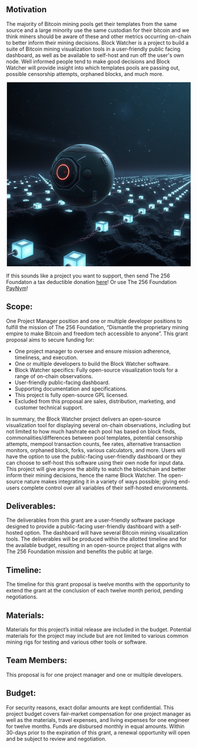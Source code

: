 ## Motivation
The majority of Bitcoin mining pools get their templates from the same source and a large minority use the same custodian for their bitcoin and we think miners should be aware of these and other metrics occurring on-chain to better inform their mining decisions. Block Watcher is a project to build a suite of Bitcoin mining visualization tools in a user-friendly public facing dashboard, as well as be available to self-host and run off the user's own node. Well informed people tend to make good decisions and Block Watcher will provide insight into which templates pools are passing out, possible censorship attempts, orphaned blocks, and much more.  

<p align="center">
<img width="500" src="assets/Block-Watcher-Lander.jpg">
</p>

If this sounds like a project you want to support, then send The 256 Foundaton a tax deductible donation [here](https://pay.zaprite.com/pl_ZRWeSGjRWG)! Or use The 256 Foundation [PayNym](https://paynym.rs/+appetizingadministration90)!

## Scope:
One Project Manager position and one or multiple developer positions to fulfill the mission of The 256 Foundation, “Dismantle the proprietary mining empire to make Bitcoin and freedom tech accessible to anyone”. This grant proposal aims to secure funding for:

* One project manager to oversee and ensure mission adherence, timeliness, and execution. 
* One or multiple developers to build the Block Watcher software.
* Block Watcher specifics: Fully open-source visualization tools for a range of on-chain observations.     
* User-friendly public-facing dashboard. 
* Supporting documentation and specifications. 
* This project is fully open-source GPL licensed.
* Excluded from this proposal are sales, distribution, marketing, and customer technical support.

In summary, the Block Watcher project delivers an open-source visualization tool for displaying several on-chain observations, including but not limited to how much hashrate each pool has based on block finds, commonalities/differences between pool templates, potential censorship attempts, mempool transaction counts, fee rates, alternative transaction monitors, orphaned block, forks, various calculators, and more. Users will have the option to use the public-facing user-friendly dashboard or they can choose to self-host this software using their own node for input data. This project will give anyone the ability to watch the blockchain and better inform their mining decisions, hence the name Block Watcher. The open-source nature makes integrating it in a variety of ways possible; giving end-users complete control over all variables of their self-hosted environments. 

## Deliverables:
The deliverables from this grant are a user-friendly software package designed to provide a public-facing user-friendly dashboard with a self-hosted option. The dashboard will have several Bitcoin mining visualization tools. The deliverables will be produced within the allotted timeline and for the available budget, resulting in an open-source project that aligns with The 256 Foundation mission and benefits the public at large. 

## Timeline:
The timeline for this grant proposal is twelve months with the opportunity to extend the grant at the conclusion of each twelve month period, pending negotiations.

## Materials:
Materials for this project’s initial release are included in the budget. Potential materials for the project may include but are not limited to various common mining rigs for testing and various other tools or software.

## Team Members:
This proposal is for one project manager and one or multiple developers. 

## Budget:
For security reasons, exact dollar amounts are kept confidential. This project budget covers fair-market compensation for one project manager as well as the materials, travel expenses, and living expenses for one engineer for twelve months. Funds are disbursed monthly in equal amounts. Within 30-days prior to the expiration of this grant, a renewal opportunity will open and be subject to review and negotiation.
